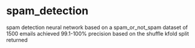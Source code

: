 # spam_detection
spam detection neural network based on a spam_or_not_spam dataset of 1500 emails
achieved 99.1-100% precision based on the shuffle kfold split returned
